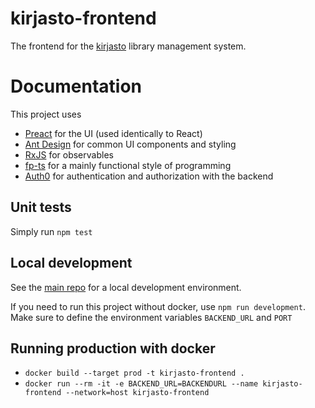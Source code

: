 # kirjasto-frontend

The frontend for the [kirjasto](https://github.com/vuolen/kirjasto) library management system.

# Documentation
This project uses
- [Preact](https://preactjs.com/) for the UI (used identically to React)
- [Ant Design](https://ant.design/) for common UI components and styling
- [RxJS](https://rxjs-dev.firebaseapp.com/guide/overview) for observables
- [fp-ts](https://github.com/gcanti/fp-ts) for a mainly functional style of programming
- [Auth0](https://auth0.com/) for authentication and authorization with the backend

## Unit tests
Simply run `npm test`

## Local development
See the [main repo](https://github.com/vuolen/kirjasto) for a local development environment.


If you need to run this project without docker, use `npm run development`.
Make sure to define the environment variables `BACKEND_URL` and `PORT`

## Running production with docker

- `docker build --target prod -t kirjasto-frontend .`
- `docker run --rm -it -e BACKEND_URL=BACKENDURL --name kirjasto-frontend --network=host kirjasto-frontend`
